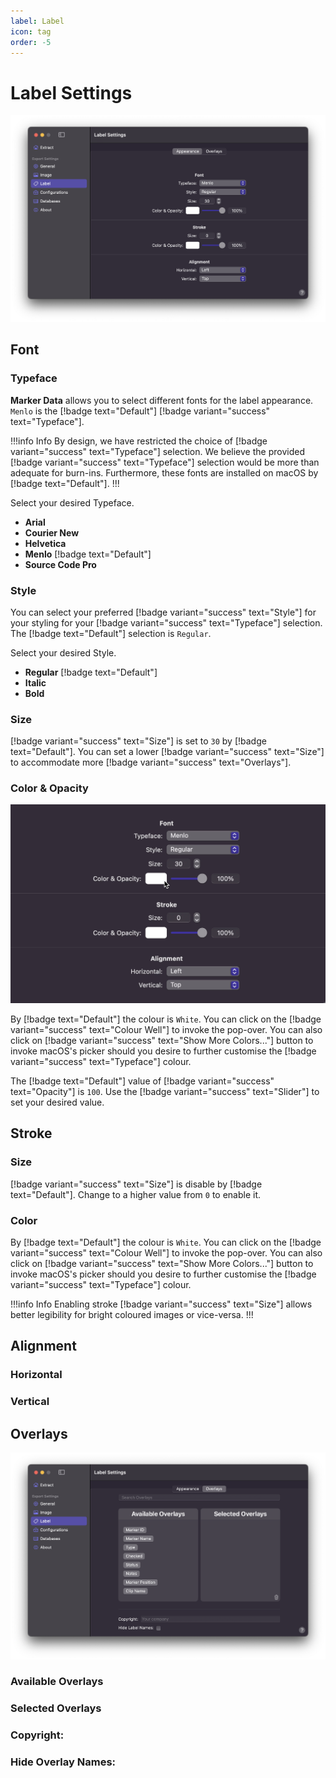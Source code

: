 ```yaml
---
label: Label
icon: tag
order: -5
---
```

# Label Settings

![Label Settings](/assets/md-label-settings.png)

## Font

### Typeface

**Marker Data** allows you to select different fonts for the label appearance. `Menlo` is the [!badge text="Default"] [!badge variant="success" text="Typeface"].

!!!info Info
By design, we have restricted the choice of [!badge variant="success" text="Typeface"] selection. We believe the provided [!badge variant="success" text="Typeface"] selection would be more than adequate for burn-ins. Furthermore, these fonts are installed on macOS by [!badge text="Default"].
!!!

Select your desired Typeface.
- **Arial**
- **Courier New**
- **Helvetica**
- **Menlo** [!badge text="Default"]
- **Source Code Pro**

### Style

You can select your preferred [!badge variant="success" text="Style"] for your styling for your [!badge variant="success" text="Typeface"] selection. The [!badge text="Default"] selection is `Regular`.

Select your desired Style.
- **Regular** [!badge text="Default"]
- **Italic**
- **Bold**

### Size

[!badge variant="success" text="Size"] is set to `30` by [!badge text="Default"]. You can set a lower [!badge variant="success" text="Size"] to accommodate more [!badge variant="success" text="Overlays"].

### Color & Opacity

![](/assets/md-label-settings_01.gif)

By [!badge text="Default"] the colour is `White`. You can click on the [!badge variant="success" text="Colour Well"] to invoke the pop-over. You can also click on [!badge variant="success" text="Show More Colors..."] button to invoke macOS's picker should you desire to further customise the [!badge variant="success" text="Typeface"] colour.

The [!badge text="Default"] value of [!badge variant="success" text="Opacity"] is `100`. Use the [!badge variant="success" text="Slider"] to set your desired value.

## Stroke

### Size

[!badge variant="success" text="Size"] is disable by [!badge text="Default"]. Change to a higher value from `0` to enable it.

### Color

By [!badge text="Default"] the colour is `White`. You can click on the [!badge variant="success" text="Colour Well"] to invoke the pop-over. You can also click on [!badge variant="success" text="Show More Colors..."] button to invoke macOS's picker should you desire to further customise the [!badge variant="success" text="Typeface"] colour.

!!!info Info
Enabling stroke [!badge variant="success" text="Size"] allows better legibility for bright coloured images or vice-versa.
!!!

## Alignment

### Horizontal

### Vertical

## Overlays

![](/assets/md-label-overlays-settings.png)

### Available Overlays

### Selected Overlays

### Copyright:

### Hide Overlay Names:
